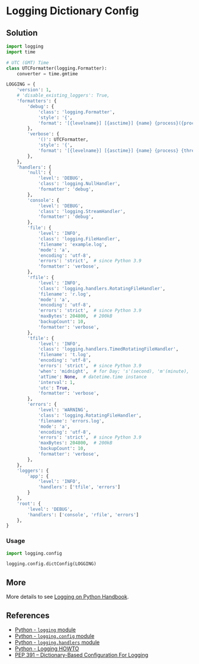 # Logging Dictionary Config

## Solution

```python
import logging
import time

# UTC (GMT) Time
class UTCFormatter(logging.Formatter):
    converter = time.gmtime

LOGGING = {
    'version': 1,
    # 'disable_existing_loggers': True,
    'formatters': {
        'debug': {
            'class': 'logging.Formatter',
            'style': '{',
            'format': '[{levelname}] [{asctime}] {name} {process}({processName}) {thread}({threadName}) {message}',
        },
        'verbose': {
            '()': UTCFormatter,
            'style': '{',
            'format': '[{levelname}] [{asctime}] {name} {process} {thread} {message}',
        },
    },
    'handlers': {
        'null': {
            'level': 'DEBUG',
            'class': 'logging.NullHandler',
            'formatter': 'debug',
        },
        'console': {
            'level': 'DEBUG',
            'class': 'logging.StreamHandler',
            'formatter': 'debug',
        },
        'file': {
            'level': 'INFO',
            'class': 'logging.FileHandler',
            'filename': 'example.log',
            'mode': 'a',
            'encoding': 'utf-8',
            'errors': 'strict',  # since Python 3.9
            'formatter': 'verbose',
        },
        'rfile': {
            'level': 'INFO',
            'class': 'logging.handlers.RotatingFileHandler',
            'filename': 'r.log',
            'mode': 'a',
            'encoding': 'utf-8',
            'errors': 'strict',  # since Python 3.9
            'maxBytes': 204800,  # 200kB
            'backupCount': 10,
            'formatter': 'verbose',
        },
        'tfile': {
            'level': 'INFO',
            'class': 'logging.handlers.TimedRotatingFileHandler',
            'filename': 't.log',
            'encoding': 'utf-8',
            'errors': 'strict',  # since Python 3.9
            'when': 'midnight',  # for Day; 's'(second), 'm'(minute), 'h'(hour), 'd'(day)
            'atTime': None,  # datetime.time instance
            'interval': 1,
            'utc': True,
            'formatter': 'verbose',
        },
        'errors': {
            'level': 'WARNING',
            'class': 'logging.RotatingFileHandler',
            'filename': 'errors.log',
            'mode': 'a',
            'encoding': 'utf-8',
            'errors': 'strict',  # since Python 3.9
            'maxBytes': 204800,  # 200kB
            'backupCount': 10,
            'formatter': 'verbose',
        },
    },
    'loggers': {
        'app': {
            'level': 'INFO',
            'handlers': ['tfile', 'errors']
        }
    },
    'root': {
        'level': 'DEBUG',
        'handlers': ['console', 'rfile', 'errors']
    },
}
```

### Usage

```python
import logging.config

logging.config.dictConfig(LOGGING)
```

## More

More details to see [Logging on Python Handbook](https://leven-cn.github.io/python-handbook/recipes/core/logging).

## References

- [Python - `logging` module](https://docs.python.org/3/library/logging.html)
- [Python - `logging.config` module](https://docs.python.org/3/library/logging.config.html)
- [Python - `logging.handlers` module](https://docs.python.org/3/library/logging.handlers.html)
- [Python - Logging HOWTO](https://docs.python.org/3/howto/logging.html)
- [PEP 391 – Dictionary-Based Configuration For Logging](https://peps.python.org/pep-0391/)
